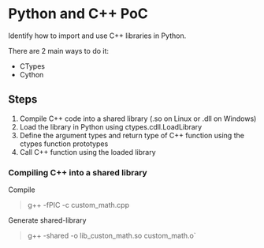 # Python and C++ PoC

Identify how to import and use C++ libraries in Python.

There are 2 main ways to do it:
- CTypes
- Cython

## Steps

1. Compile C++ code into a shared library (.so on Linux or .dll on Windows)
1. Load the library in Python using ctypes.cdll.LoadLibrary
1. Define the argument types and return type of C++ function using the ctypes function prototypes
1. Call C++ function using the loaded library

### Compiling C++ into a shared library

Compile
> g++ -fPIC -c custom_math.cpp

Generate shared-library
> g++ -shared -o lib_custon_math.so custom_math.o`